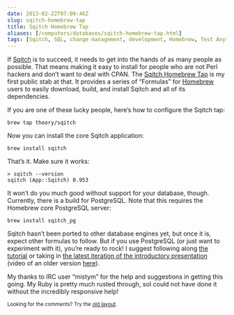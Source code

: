 ```yaml
--- 
date: 2013-02-22T07:09:46Z
slug: sqitch-homebrew-tap
title: Sqitch Homebrew Tap
aliases: [/computers/databases/sqitch-homebrew-tap.html]
tags: [Sqitch, SQL, change management, development, Homebrew, Test Anything Protocol, macOS]
---
```


<p>If <a href="http://sqitch.org/" title="Sqitch: Sane database schema change management">Sqitch</a> is to succeed, it needs to get into the hands of as many people as possible. That means making it easy to install for people who are not Perl hackers and don’t want to deal with CPAN. The <a href="https://github.com/theory/homebrew-sqitch">Sqitch Homebrew Tap</a> is my first public stab at that. It provides a series of “Formulas” for <a href="http://mxcl.github.com/homebrew/">Homebrew</a> users to easily download, build, and install Sqitch and all of its dependencies.</p>

<p>If you are one of these lucky people, here’s how to configure the Sqitch tap:</p>

<pre><code>brew tap theory/sqitch
</code></pre>

<p>Now you can install the core Sqitch application:</p>

<pre><code>brew install sqitch
</code></pre>

<p>That’s it. Make sure it works:</p>

<pre><code>&gt; sqitch --version
sqitch (App::Sqitch) 0.953
</code></pre>

<p>It won’t do you much good without support for your database, though.
Currently, there is a build for PostgreSQL. Note that this requires the
Homebrew core PostgreSQL server:</p>

<pre><code>brew install sqitch_pg
</code></pre>

<p>Sqitch hasn’t been ported to other database engines yet, but once it is, expect other formulas to follow. But if you use PostgreSQL (or just want to experiment with it), you’re ready to rock! I suggest following along <a href="https://github.com/theory/sqitch/blob/master/lib/sqitchtutorial.pod">the tutorial</a> or taking in <a href="https://speakerdeck.com/theory/sane-database-change-management-with-sqitch">the latest iteration of the introductory presentation</a> (video of an older version <a href="https://vimeo.com/50104469">here</a>).</p>

<p>My thanks to IRC user “mistym” for the help and suggestions in getting this going. My Ruby is pretty much rusted through, soI could not have done it without the incredibly responsive help!</p>

<p class="past"><small>Looking for the comments? Try the <a rel="nofollow" href="//past.justatheory.com/computers/databases/sqitch-homebrew-tap.html">old layout</a>.</small></p>


